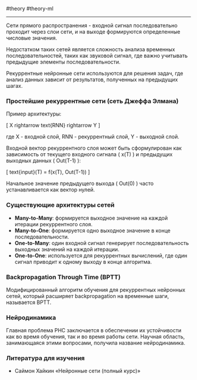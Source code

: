  #theory #theory-ml
 
---
Сети прямого распространения - входной сигнал последовательно проходит через слои сети, и на выходе формируются определенные числовые значения.

Недостатком таких сетей является сложность анализа временных последовательностей, таких как звуковой сигнал, где важно учитывать предыдущие элементы последовательности.

Рекуррентные нейронные сети используются для решения задач, где анализ данных зависит от результатов, полученных на предыдущих шагах.

### Простейшие рекуррентные сети (сеть Джеффа Элмана)

Пример архитектуры:

\[ X rightarrow text{RNN} rightarrow Y ]

где X - входной слой, RNN - рекуррентный слой, Y - выходной слой.

Входной вектор рекуррентного слоя может быть сформулирован как зависимость от текущего входного сигнала \( x(T) \) и предыдущих выходных данных \( Out(T-1) \):

\[ text{input}(T) = f(x(T), Out(T-1)) ]

Начальное значение предыдущего выхода ( Out(0) ) часто устанавливается как вектор нулей.

### Существующие архитектуры сетей

- **Many-to-Many**: формируется выходное значение на каждой итерации рекуррентного слоя.
- **Many-to-One**: формируется одно выходное значение в конце последовательности.
- **One-to-Many**: один входной сигнал генерирует последовательность выходных значений на каждой итерации.
- **One-to-One**: используется для рекуррентных вычислений, где один сигнал приводит к одному выходу в конце алгоритма.

### Backpropagation Through Time (BPTT)

Модифицированный алгоритм обучения для рекуррентных нейронных сетей, который расширяет backpropagation на временные шаги, называется BPTT.

### Нейродинамика

Главная проблема РНС заключается в обеспечении их устойчивости как во время обучения, так и во время работы сети. Научная область, занимающаяся этими вопросами, получила название нейродинамика.

### Литература для изучения

- Саймон Хайкин «Нейронные сети (полный курс)»
